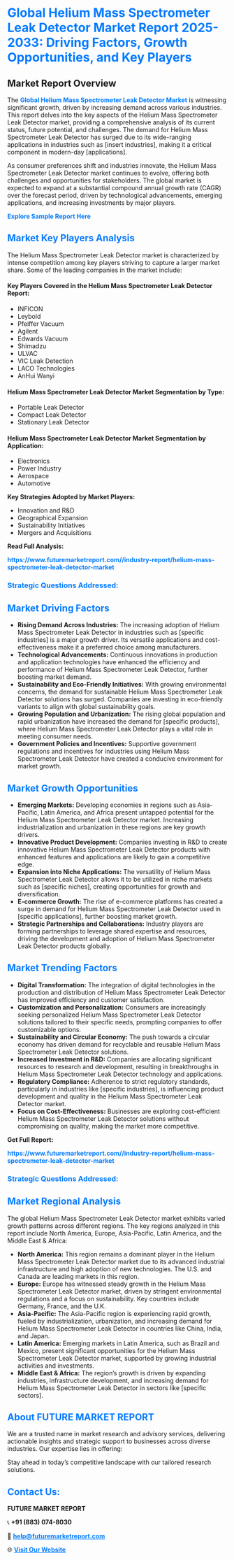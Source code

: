 <h1 style="color: #007BFF;">Global Helium Mass Spectrometer Leak Detector Market Report 2025-2033: Driving Factors, Growth Opportunities, and Key Players</h1>

<section id="overview">
<h2>Market Report Overview</h2>
<p>The <a href="https://www.futuremarketreport.com//industry-report/helium-mass-spectrometer-leak-detector-market" style="color: #007BFF; text-decoration: none;"><strong>Global Helium Mass Spectrometer Leak Detector Market</strong></a> is witnessing significant growth, driven by increasing demand across various industries. This report delves into the key aspects of the Helium Mass Spectrometer Leak Detector market, providing a comprehensive analysis of its current status, future potential, and challenges. The demand for Helium Mass Spectrometer Leak Detector has surged due to its wide-ranging applications in industries such as [insert industries], making it a critical component in modern-day [applications].</p>
<p>As consumer preferences shift and industries innovate, the Helium Mass Spectrometer Leak Detector market continues to evolve, offering both challenges and opportunities for stakeholders. The global market is expected to expand at a substantial compound annual growth rate (CAGR) over the forecast period, driven by technological advancements, emerging applications, and increasing investments by major players.</p>
</section>

<section id="overview">
<p><a href="https://www.futuremarketreport.com//request-sample/reportId=57142" style="color: #007BFF; text-decoration: none;"><strong>Explore Sample Report Here</strong></a></p>
</section>

<section id="key-players">
<h2 style="color: #007BFF;">Market Key Players Analysis</h2>
<p>The Helium Mass Spectrometer Leak Detector market is characterized by intense competition among key players striving to capture a larger market share. Some of the leading companies in the market include:</p>
<h4>Key Players Covered in the Helium Mass Spectrometer Leak Detector Report:</h4>
<ul><li>INFICON</li><li>Leybold</li><li>Pfeiffer Vacuum</li><li>Agilent</li><li>Edwards Vacuum</li><li>Shimadzu</li><li>ULVAC</li><li>VIC Leak Detection</li><li>LACO Technologies</li><li>AnHui Wanyi</li></ul>
<h4>Helium Mass Spectrometer Leak Detector Market Segmentation by Type:</h4>
<ul><li>Portable Leak Detector</li><li>Compact Leak Detector</li><li>Stationary Leak Detector</li></ul>

<h4>Helium Mass Spectrometer Leak Detector Market Segmentation by Application:</h4>
<ul><li>Electronics</li><li>Power Industry</li><li>Aerospace</li><li>Automotive</li></ul>
<p><strong>Key Strategies Adopted by Market Players:</strong></p>
<ul>
<li>Innovation and R&D</li>
<li>Geographical Expansion</li>
<li>Sustainability Initiatives</li>
<li>Mergers and Acquisitions</li>
</ul>
</section>

<section>
<p><strong>Read Full Analysis: </strong></p><a href="https://www.futuremarketreport.com//industry-report/helium-mass-spectrometer-leak-detector-market" style="color: #007BFF; text-decoration: none;"><strong>https://www.futuremarketreport.com//industry-report/helium-mass-spectrometer-leak-detector-market</strong></a>
<h3 style="color: #007BFF;">Strategic Questions Addressed:</h3>
</section>

<section id="driving-factors">
<h2 style="color: #007BFF;">Market Driving Factors</h2>
<ul>
<li><strong>Rising Demand Across Industries:</strong> The increasing adoption of Helium Mass Spectrometer Leak Detector in industries such as [specific industries] is a major growth driver. Its versatile applications and cost-effectiveness make it a preferred choice among manufacturers.</li>
<li><strong>Technological Advancements:</strong> Continuous innovations in production and application technologies have enhanced the efficiency and performance of Helium Mass Spectrometer Leak Detector, further boosting market demand.</li>
<li><strong>Sustainability and Eco-Friendly Initiatives:</strong> With growing environmental concerns, the demand for sustainable Helium Mass Spectrometer Leak Detector solutions has surged. Companies are investing in eco-friendly variants to align with global sustainability goals.</li>
<li><strong>Growing Population and Urbanization:</strong> The rising global population and rapid urbanization have increased the demand for [specific products], where Helium Mass Spectrometer Leak Detector plays a vital role in meeting consumer needs.</li>
<li><strong>Government Policies and Incentives:</strong> Supportive government regulations and incentives for industries using Helium Mass Spectrometer Leak Detector have created a conducive environment for market growth.</li>
</ul>
</section>

<section id="growth-opportunities">
<h2 style="color: #007BFF;">Market Growth Opportunities</h2>
<ul>
<li><strong>Emerging Markets:</strong> Developing economies in regions such as Asia-Pacific, Latin America, and Africa present untapped potential for the Helium Mass Spectrometer Leak Detector market. Increasing industrialization and urbanization in these regions are key growth drivers.</li>
<li><strong>Innovative Product Development:</strong> Companies investing in R&D to create innovative Helium Mass Spectrometer Leak Detector products with enhanced features and applications are likely to gain a competitive edge.</li>
<li><strong>Expansion into Niche Applications:</strong> The versatility of Helium Mass Spectrometer Leak Detector allows it to be utilized in niche markets such as [specific niches], creating opportunities for growth and diversification.</li>
<li><strong>E-commerce Growth:</strong> The rise of e-commerce platforms has created a surge in demand for Helium Mass Spectrometer Leak Detector used in [specific applications], further boosting market growth.</li>
<li><strong>Strategic Partnerships and Collaborations:</strong> Industry players are forming partnerships to leverage shared expertise and resources, driving the development and adoption of Helium Mass Spectrometer Leak Detector products globally.</li>
</ul>
</section>

<section id="trending-factors">
<h2 style="color: #007BFF;">Market Trending Factors</h2>
<ul>
<li><strong>Digital Transformation:</strong> The integration of digital technologies in the production and distribution of Helium Mass Spectrometer Leak Detector has improved efficiency and customer satisfaction.</li>
<li><strong>Customization and Personalization:</strong> Consumers are increasingly seeking personalized Helium Mass Spectrometer Leak Detector solutions tailored to their specific needs, prompting companies to offer customizable options.</li>
<li><strong>Sustainability and Circular Economy:</strong> The push towards a circular economy has driven demand for recyclable and reusable Helium Mass Spectrometer Leak Detector solutions.</li>
<li><strong>Increased Investment in R&D:</strong> Companies are allocating significant resources to research and development, resulting in breakthroughs in Helium Mass Spectrometer Leak Detector technology and applications.</li>
<li><strong>Regulatory Compliance:</strong> Adherence to strict regulatory standards, particularly in industries like [specific industries], is influencing product development and quality in the Helium Mass Spectrometer Leak Detector market.</li>
<li><strong>Focus on Cost-Effectiveness:</strong> Businesses are exploring cost-efficient Helium Mass Spectrometer Leak Detector solutions without compromising on quality, making the market more competitive.</li>
</ul>
</section>

<section>
<p><strong>Get Full Report: </strong></p><a href="https://www.futuremarketreport.com//industry-report/helium-mass-spectrometer-leak-detector-market" style="color: #007BFF; text-decoration: none;"><strong>https://www.futuremarketreport.com//industry-report/helium-mass-spectrometer-leak-detector-market</strong></a>
<h3 style="color: #007BFF;">Strategic Questions Addressed:</h3>
</section>


<section id="regional-analysis">
<h2 style="color: #007BFF;">Market Regional Analysis</h2>
<p>The global Helium Mass Spectrometer Leak Detector market exhibits varied growth patterns across different regions. The key regions analyzed in this report include North America, Europe, Asia-Pacific, Latin America, and the Middle East & Africa:</p>
<ul>
<li><strong>North America:</strong> This region remains a dominant player in the Helium Mass Spectrometer Leak Detector market due to its advanced industrial infrastructure and high adoption of new technologies. The U.S. and Canada are leading markets in this region.</li>
<li><strong>Europe:</strong> Europe has witnessed steady growth in the Helium Mass Spectrometer Leak Detector market, driven by stringent environmental regulations and a focus on sustainability. Key countries include Germany, France, and the U.K.</li>
<li><strong>Asia-Pacific:</strong> The Asia-Pacific region is experiencing rapid growth, fueled by industrialization, urbanization, and increasing demand for Helium Mass Spectrometer Leak Detector in countries like China, India, and Japan.</li>
<li><strong>Latin America:</strong> Emerging markets in Latin America, such as Brazil and Mexico, present significant opportunities for the Helium Mass Spectrometer Leak Detector market, supported by growing industrial activities and investments.</li>
<li><strong>Middle East & Africa:</strong> The region’s growth is driven by expanding industries, infrastructure development, and increasing demand for Helium Mass Spectrometer Leak Detector in sectors like [specific sectors].</li>
</ul>
</section>

<footer>
<h2 style="color: #007BFF;">About FUTURE MARKET REPORT</h2>
<p>We are a trusted name in market research and advisory services, delivering actionable insights and strategic support to businesses across diverse industries. Our expertise lies in offering:</p>

<p>Stay ahead in today’s competitive landscape with our tailored research solutions.</p>

<h2 style="color: #007BFF;">Contact Us:</h2>
<p><strong>FUTURE MARKET REPORT</strong></p>
<p>📞 <strong>+91 (883) 074-8030</strong></p>
<p>📧 <strong><a href="mailto:help@futuremarketreport.com" style="color: #007BFF;">help@futuremarketreport.com</a></strong></p>
<p>🌐 <strong><a href="https://www.futuremarketreport.com/" style="color: #007BFF;">Visit Our Website</a></strong></p>
</footer>